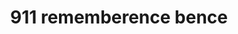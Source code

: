 ---
pid: RS22
title: 911 rememberence bence
location_transcription: town square
zipcode: '19067'
outside_phl: 'Morrisville PA '
neighborhood: 
age: '9'
age_range: 6-13
instagram: 
image_file_name: RS_22.jpg
proposal_transcription: Heros of 911
topic: History
topic_summary: '0'
type: Bench,Memorial
keywords_other: 
credit: Emmanuella Yi
image_labels: Bench
twitter: 
facebook: 
permalink: "/monuments/rs22/"
layout: item-page
---